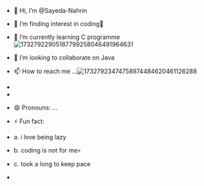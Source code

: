 - 👋 Hi, I’m @Sayeda-Nahrin
- 👀 I’m finding interest in coding🥹
- 🌱 I’m currently learning C programme ![17327922905187799258046491964631](https://github.com/user-attachments/assets/2651cc08-2090-4c78-a4f2-a1c3576c75e6)

- 💞️ I’m looking to collaborate on Java 
- 📫 How to reach me ...![17327923474758974484620461126288](https://github.com/user-attachments/assets/67e21927-2155-47af-ade0-a5c1e5f69a48)

- 
- 
- 😄 Pronouns: ...
- ⚡ Fun fact:
- a. i love being lazy
- b. coding is not for me💀
- c. took a long to keep pace
- 

<!---
Sayeda-Nahrin/Sayeda-Nahrin is a ✨ special ✨ repository because its `README.md` (this file) appears on your GitHub profile.
You can click the Preview link to take a look at your changes.
--->
